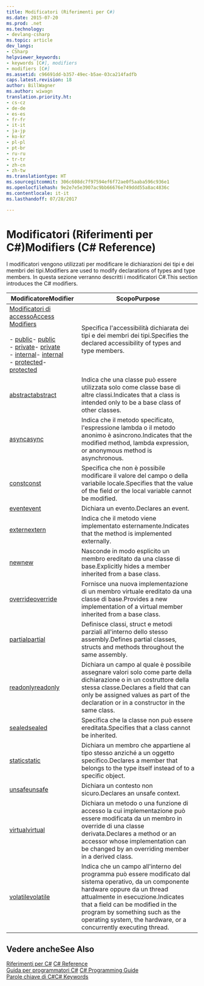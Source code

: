 ```yaml
---
title: Modificatori (Riferimenti per C#)
ms.date: 2015-07-20
ms.prod: .net
ms.technology:
- devlang-csharp
ms.topic: article
dev_langs:
- CSharp
helpviewer_keywords:
- keywords [C#], modifiers
- modifiers [C#]
ms.assetid: c96691dd-b357-49ec-b5ae-03ca214fadfb
caps.latest.revision: 18
author: BillWagner
ms.author: wiwagn
translation.priority.ht:
- cs-cz
- de-de
- es-es
- fr-fr
- it-it
- ja-jp
- ko-kr
- pl-pl
- pt-br
- ru-ru
- tr-tr
- zh-cn
- zh-tw
ms.translationtype: HT
ms.sourcegitcommit: 306c608dc7f97594ef6f72ae0f5aaba596c936e1
ms.openlocfilehash: 9e2e7e5e3907ac9bb66676e749ddd55a8ac4836c
ms.contentlocale: it-it
ms.lasthandoff: 07/28/2017

---
```

# <a name="modifiers-c-reference"></a><span data-ttu-id="559af-102">Modificatori (Riferimenti per C#)</span><span class="sxs-lookup"><span data-stu-id="559af-102">Modifiers (C# Reference)</span></span>
<span data-ttu-id="559af-103">I modificatori vengono utilizzati per modificare le dichiarazioni dei tipi e dei membri dei tipi.</span><span class="sxs-lookup"><span data-stu-id="559af-103">Modifiers are used to modify declarations of types and type members.</span></span> <span data-ttu-id="559af-104">In questa sezione verranno descritti i modificatori C#.</span><span class="sxs-lookup"><span data-stu-id="559af-104">This section introduces the C# modifiers.</span></span>  
  
|<span data-ttu-id="559af-105">Modificatore</span><span class="sxs-lookup"><span data-stu-id="559af-105">Modifier</span></span>|<span data-ttu-id="559af-106">Scopo</span><span class="sxs-lookup"><span data-stu-id="559af-106">Purpose</span></span>|  
|--------------|-------------|  
|[<span data-ttu-id="559af-107">Modificatori di accesso</span><span class="sxs-lookup"><span data-stu-id="559af-107">Access Modifiers</span></span>](../../../csharp/language-reference/keywords/access-modifiers.md)<br /><br /> <span data-ttu-id="559af-108">-   [public](../../../csharp/language-reference/keywords/public.md)</span><span class="sxs-lookup"><span data-stu-id="559af-108">-   [public](../../../csharp/language-reference/keywords/public.md)</span></span><br /><span data-ttu-id="559af-109">-   [private](../../../csharp/language-reference/keywords/private.md)</span><span class="sxs-lookup"><span data-stu-id="559af-109">-   [private](../../../csharp/language-reference/keywords/private.md)</span></span><br /><span data-ttu-id="559af-110">-   [internal](../../../csharp/language-reference/keywords/internal.md)</span><span class="sxs-lookup"><span data-stu-id="559af-110">-   [internal](../../../csharp/language-reference/keywords/internal.md)</span></span><br /><span data-ttu-id="559af-111">-   [protected](../../../csharp/language-reference/keywords/protected.md)</span><span class="sxs-lookup"><span data-stu-id="559af-111">-   [protected](../../../csharp/language-reference/keywords/protected.md)</span></span>|<span data-ttu-id="559af-112">Specifica l'accessibilità dichiarata dei tipi e dei membri dei tipi.</span><span class="sxs-lookup"><span data-stu-id="559af-112">Specifies the declared accessibility of types and type members.</span></span>|  
|[<span data-ttu-id="559af-113">abstract</span><span class="sxs-lookup"><span data-stu-id="559af-113">abstract</span></span>](../../../csharp/language-reference/keywords/abstract.md)|<span data-ttu-id="559af-114">Indica che una classe può essere utilizzata solo come classe base di altre classi.</span><span class="sxs-lookup"><span data-stu-id="559af-114">Indicates that a class is intended only to be a base class of other classes.</span></span>|  
|[<span data-ttu-id="559af-115">async</span><span class="sxs-lookup"><span data-stu-id="559af-115">async</span></span>](../../../csharp/language-reference/keywords/async.md)|<span data-ttu-id="559af-116">Indica che il metodo specificato, l'espressione lambda o il metodo anonimo è asincrono.</span><span class="sxs-lookup"><span data-stu-id="559af-116">Indicates that the modified method, lambda expression, or anonymous method is asynchronous.</span></span>|  
|[<span data-ttu-id="559af-117">const</span><span class="sxs-lookup"><span data-stu-id="559af-117">const</span></span>](../../../csharp/language-reference/keywords/const.md)|<span data-ttu-id="559af-118">Specifica che non è possibile modificare il valore del campo o della variabile locale.</span><span class="sxs-lookup"><span data-stu-id="559af-118">Specifies that the value of the field or the local variable cannot be modified.</span></span>|  
|[<span data-ttu-id="559af-119">event</span><span class="sxs-lookup"><span data-stu-id="559af-119">event</span></span>](../../../csharp/language-reference/keywords/event.md)|<span data-ttu-id="559af-120">Dichiara un evento.</span><span class="sxs-lookup"><span data-stu-id="559af-120">Declares an event.</span></span>|  
|[<span data-ttu-id="559af-121">extern</span><span class="sxs-lookup"><span data-stu-id="559af-121">extern</span></span>](../../../csharp/language-reference/keywords/extern.md)|<span data-ttu-id="559af-122">Indica che il metodo viene implementato esternamente.</span><span class="sxs-lookup"><span data-stu-id="559af-122">Indicates that the method is implemented externally.</span></span>|  
|[<span data-ttu-id="559af-123">new</span><span class="sxs-lookup"><span data-stu-id="559af-123">new</span></span>](../../../csharp/language-reference/keywords/new.md)|<span data-ttu-id="559af-124">Nasconde in modo esplicito un membro ereditato da una classe di base.</span><span class="sxs-lookup"><span data-stu-id="559af-124">Explicitly hides a member inherited from a base class.</span></span>|  
|[<span data-ttu-id="559af-125">override</span><span class="sxs-lookup"><span data-stu-id="559af-125">override</span></span>](../../../csharp/language-reference/keywords/override.md)|<span data-ttu-id="559af-126">Fornisce una nuova implementazione di un membro virtuale ereditato da una classe di base.</span><span class="sxs-lookup"><span data-stu-id="559af-126">Provides a new implementation of a virtual member inherited from a base class.</span></span>|  
|[<span data-ttu-id="559af-127">partial</span><span class="sxs-lookup"><span data-stu-id="559af-127">partial</span></span>](../../../csharp/language-reference/keywords/partial-type.md)|<span data-ttu-id="559af-128">Definisce classi, struct e metodi parziali all'interno dello stesso assembly.</span><span class="sxs-lookup"><span data-stu-id="559af-128">Defines partial classes, structs and methods throughout the same assembly.</span></span>|  
|[<span data-ttu-id="559af-129">readonly</span><span class="sxs-lookup"><span data-stu-id="559af-129">readonly</span></span>](../../../csharp/language-reference/keywords/readonly.md)|<span data-ttu-id="559af-130">Dichiara un campo al quale è possibile assegnare valori solo come parte della dichiarazione o in un costruttore della stessa classe.</span><span class="sxs-lookup"><span data-stu-id="559af-130">Declares a field that can only be assigned values as part of the declaration or in a constructor in the same class.</span></span>|  
|[<span data-ttu-id="559af-131">sealed</span><span class="sxs-lookup"><span data-stu-id="559af-131">sealed</span></span>](../../../csharp/language-reference/keywords/sealed.md)|<span data-ttu-id="559af-132">Specifica che la classe non può essere ereditata.</span><span class="sxs-lookup"><span data-stu-id="559af-132">Specifies that a class cannot be inherited.</span></span>|  
|[<span data-ttu-id="559af-133">static</span><span class="sxs-lookup"><span data-stu-id="559af-133">static</span></span>](../../../csharp/language-reference/keywords/static.md)|<span data-ttu-id="559af-134">Dichiara un membro che appartiene al tipo stesso anziché a un oggetto specifico.</span><span class="sxs-lookup"><span data-stu-id="559af-134">Declares a member that belongs to the type itself instead of to a specific object.</span></span>|  
|[<span data-ttu-id="559af-135">unsafe</span><span class="sxs-lookup"><span data-stu-id="559af-135">unsafe</span></span>](../../../csharp/language-reference/keywords/unsafe.md)|<span data-ttu-id="559af-136">Dichiara un contesto non sicuro.</span><span class="sxs-lookup"><span data-stu-id="559af-136">Declares an unsafe context.</span></span>|  
|[<span data-ttu-id="559af-137">virtual</span><span class="sxs-lookup"><span data-stu-id="559af-137">virtual</span></span>](../../../csharp/language-reference/keywords/virtual.md)|<span data-ttu-id="559af-138">Dichiara un metodo o una funzione di accesso la cui implementazione può essere modificata da un membro in override di una classe derivata.</span><span class="sxs-lookup"><span data-stu-id="559af-138">Declares a method or an accessor whose implementation can be changed by an overriding member in a derived class.</span></span>|  
|[<span data-ttu-id="559af-139">volatile</span><span class="sxs-lookup"><span data-stu-id="559af-139">volatile</span></span>](../../../csharp/language-reference/keywords/volatile.md)|<span data-ttu-id="559af-140">Indica che un campo all'interno del programma può essere modificato dal sistema operativo, da un componente hardware oppure da un thread attualmente in esecuzione.</span><span class="sxs-lookup"><span data-stu-id="559af-140">Indicates that a field can be modified in the program by something such as the operating system, the hardware, or a concurrently executing thread.</span></span>|  
  
## <a name="see-also"></a><span data-ttu-id="559af-141">Vedere anche</span><span class="sxs-lookup"><span data-stu-id="559af-141">See Also</span></span>  
 <span data-ttu-id="559af-142">[Riferimenti per C#](../../../csharp/language-reference/index.md) </span><span class="sxs-lookup"><span data-stu-id="559af-142">[C# Reference](../../../csharp/language-reference/index.md) </span></span>  
 <span data-ttu-id="559af-143">[Guida per programmatori C#](../../../csharp/programming-guide/index.md) </span><span class="sxs-lookup"><span data-stu-id="559af-143">[C# Programming Guide](../../../csharp/programming-guide/index.md) </span></span>  
 [<span data-ttu-id="559af-144">Parole chiave di C#</span><span class="sxs-lookup"><span data-stu-id="559af-144">C# Keywords</span></span>](../../../csharp/language-reference/keywords/index.md)

